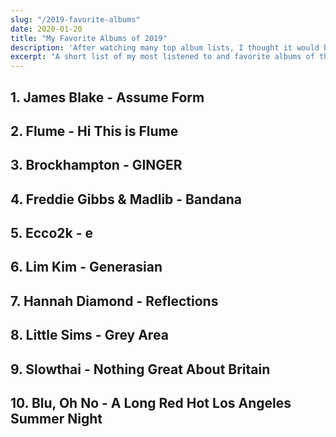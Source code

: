 ```yaml
---
slug: "/2019-favorite-albums"
date: 2020-01-20
title: "My Favorite Albums of 2019"
description: 'After watching many top album lists, I thought it would be fun to make my own so here is what I thought the best albums of 2019 were. For more of what music I am listening to, please check out my <a href="https://www.last.fm/user/keevandance">last.fm</a> profile.'
excerpt: "A short list of my most listened to and favorite albums of the year 2019..."
---
```


## 1. James Blake - Assume Form

## 2. Flume - Hi This is Flume

## 3. Brockhampton - GINGER

## 4. Freddie Gibbs & Madlib - Bandana

## 5. Ecco2k - e

## 6. Lim Kim - Generasian

## 7. Hannah Diamond - Reflections

## 8. Little Sims - Grey Area

## 9. Slowthai - Nothing Great About Britain

## 10. Blu, Oh No - A Long Red Hot Los Angeles Summer Night
